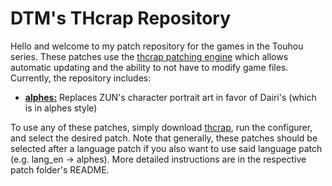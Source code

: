# DTM's THcrap Repository

Hello and welcome to my patch repository for the games in the Touhou series.  These patches use the [thcrap patching engine](https://thpatch.net/wiki/Touhou_Patch_Center) which allows automatic updating and the ability to not have to modify game files.  Currently, the repository includes:
* **[alphes:](https://github.com/DTM9025/DTM/tree/master/alphes)** Replaces ZUN's character portrait art in favor of Dairi's (which is in alphes style)
 
To use any of these patches, simply download [thcrap](https://thpatch.net/wiki/Touhou_Patch_Center:Download), run the configurer, and select the desired patch.  Note that generally, these patches should be selected after a language patch if you also want to use said language patch (e.g. lang_en -> alphes).  More detailed instructions are in the respective patch folder's README.
